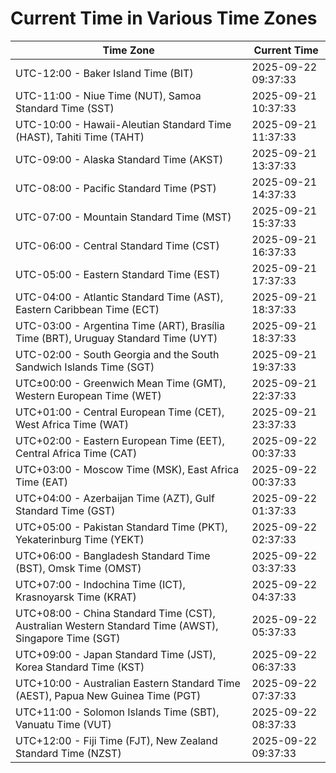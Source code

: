 # Current Time in Various Time Zones

| Time Zone | Current Time |
|-----------|--------------|
| UTC-12:00 - Baker Island Time (BIT) | 2025-09-22 09:37:33 |
| UTC-11:00 - Niue Time (NUT), Samoa Standard Time (SST) | 2025-09-21 10:37:33 |
| UTC-10:00 - Hawaii-Aleutian Standard Time (HAST), Tahiti Time (TAHT) | 2025-09-21 11:37:33 |
| UTC-09:00 - Alaska Standard Time (AKST) | 2025-09-21 13:37:33 |
| UTC-08:00 - Pacific Standard Time (PST) | 2025-09-21 14:37:33 |
| UTC-07:00 - Mountain Standard Time (MST) | 2025-09-21 15:37:33 |
| UTC-06:00 - Central Standard Time (CST) | 2025-09-21 16:37:33 |
| UTC-05:00 - Eastern Standard Time (EST) | 2025-09-21 17:37:33 |
| UTC-04:00 - Atlantic Standard Time (AST), Eastern Caribbean Time (ECT) | 2025-09-21 18:37:33 |
| UTC-03:00 - Argentina Time (ART), Brasília Time (BRT), Uruguay Standard Time (UYT) | 2025-09-21 18:37:33 |
| UTC-02:00 - South Georgia and the South Sandwich Islands Time (SGT) | 2025-09-21 19:37:33 |
| UTC±00:00 - Greenwich Mean Time (GMT), Western European Time (WET) | 2025-09-21 22:37:33 |
| UTC+01:00 - Central European Time (CET), West Africa Time (WAT) | 2025-09-21 23:37:33 |
| UTC+02:00 - Eastern European Time (EET), Central Africa Time (CAT) | 2025-09-22 00:37:33 |
| UTC+03:00 - Moscow Time (MSK), East Africa Time (EAT) | 2025-09-22 00:37:33 |
| UTC+04:00 - Azerbaijan Time (AZT), Gulf Standard Time (GST) | 2025-09-22 01:37:33 |
| UTC+05:00 - Pakistan Standard Time (PKT), Yekaterinburg Time (YEKT) | 2025-09-22 02:37:33 |
| UTC+06:00 - Bangladesh Standard Time (BST), Omsk Time (OMST) | 2025-09-22 03:37:33 |
| UTC+07:00 - Indochina Time (ICT), Krasnoyarsk Time (KRAT) | 2025-09-22 04:37:33 |
| UTC+08:00 - China Standard Time (CST), Australian Western Standard Time (AWST), Singapore Time (SGT) | 2025-09-22 05:37:33 |
| UTC+09:00 - Japan Standard Time (JST), Korea Standard Time (KST) | 2025-09-22 06:37:33 |
| UTC+10:00 - Australian Eastern Standard Time (AEST), Papua New Guinea Time (PGT) | 2025-09-22 07:37:33 |
| UTC+11:00 - Solomon Islands Time (SBT), Vanuatu Time (VUT) | 2025-09-22 08:37:33 |
| UTC+12:00 - Fiji Time (FJT), New Zealand Standard Time (NZST) | 2025-09-22 09:37:33 |
